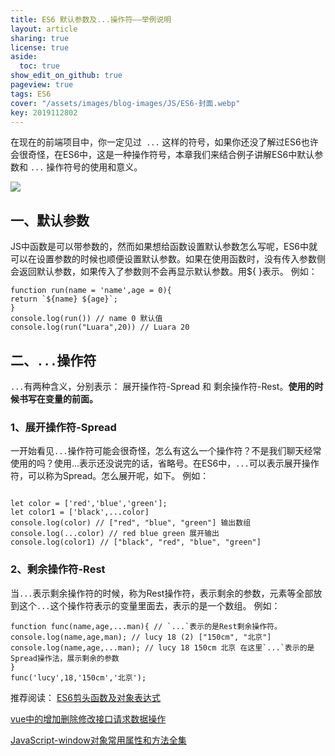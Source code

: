 ```yaml
---
title: ES6 默认参数及...操作符——举例说明
layout: article
sharing: true
license: true
aside:
  toc: true
show_edit_on_github: true
pageview: true
tags: ES6
cover: "/assets/images/blog-images/JS/ES6-封面.webp"
key: 2019112802
---
```


在现在的前端项目中，你一定见过` ...` 这样的符号，如果你还没了解过ES6也许会很奇怪，在ES6中，这是一种操作符号，本章我们来结合例子讲解ES6中默认参数和 `...` 操作符号的使用和意义。

![](h/assets/images/blog-images/JS/ES6-封面.webp)


## 一、默认参数

JS中函数是可以带参数的，然而如果想给函数设置默认参数怎么写呢，ES6中就可以在设置参数的时候也顺便设置默认参数。如果在使用函数时，没有传入参数侧会返回默认参数，如果传入了参数则不会再显示默认参数。用${ }表示。
例如：

```
function run(name = 'name',age = 0){
return `${name} ${age}`;
}
console.log(run()) // name 0 默认值
console.log(run("Luara",20)) // Luara 20
```



## 二、`...`操作符

`...`有两种含义，分别表示：
展开操作符-Spread  和 剩余操作符-Rest。**使用的时候书写在变量的前面。**


### 1、展开操作符-Spread

一开始看见`...`操作符可能会很奇怪，怎么有这么一个操作符？不是我们聊天经常使用的吗？使用...表示还没说完的话，省略号。在ES6中，`...`可以表示展开操作符，可以称为Spread。怎么展开呢，如下。
例如：
```

let color = ['red','blue','green'];
let color1 = ['black',...color]
console.log(color) // ["red", "blue", "green"] 输出数组
console.log(...color) // red blue green 展开输出
console.log(color1) // ["black", "red", "blue", "green"]
```


### 2、剩余操作符-Rest

当`...`表示剩余操作符的时候，称为Rest操作符，表示剩余的参数，元素等全部放到这个`...`这个操作符表示的变量里面去，表示的是一个数组。
例如：

```
function func(name,age,...man){ // `...`表示的是Rest剩余操作符。
console.log(name,age,man); // lucy 18 (2) ["150cm", "北京"]
console.log(name,age,...man); // lucy 18 150cm 北京 在这里`...`表示的是Spread操作法，展示剩余的参数
}
func('lucy',18,'150cm','北京'); 

```




推荐阅读：
[ES6剪头函数及对象表达式](https://muitlog.com/2019/11/27/ES6%E5%89%AA%E5%A4%B4%E5%87%BD%E6%95%B0%E5%8F%8A%E5%AF%B9%E8%B1%A1%E8%A1%A8%E8%BE%BE%E5%BC%8F.html)


[vue中的增加删除修改接口请求数据操作](https://muitlog.com/2019/10/23/vue%E4%B8%AD%E7%9A%84%E5%A2%9E%E5%8A%A0%E5%88%A0%E9%99%A4%E4%BF%AE%E6%94%B9%E6%8E%A5%E5%8F%A3%E8%AF%B7%E6%B1%82%E6%95%B0%E6%8D%AE%E6%93%8D%E4%BD%9C.html)


[JavaScript-window对象常用属性和方法全集](https://muitlog.com/2019/11/27/javascript-window.html)